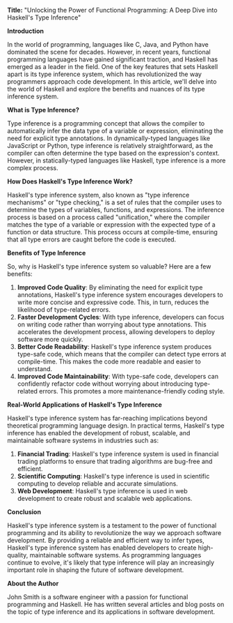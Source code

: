 **Title:** "Unlocking the Power of Functional Programming: A Deep Dive into Haskell's Type Inference"

**Introduction**

In the world of programming, languages like C, Java, and Python have dominated the scene for decades. However, in recent years, functional programming languages have gained significant traction, and Haskell has emerged as a leader in the field. One of the key features that sets Haskell apart is its type inference system, which has revolutionized the way programmers approach code development. In this article, we'll delve into the world of Haskell and explore the benefits and nuances of its type inference system.

**What is Type Inference?**

Type inference is a programming concept that allows the compiler to automatically infer the data type of a variable or expression, eliminating the need for explicit type annotations. In dynamically-typed languages like JavaScript or Python, type inference is relatively straightforward, as the compiler can often determine the type based on the expression's context. However, in statically-typed languages like Haskell, type inference is a more complex process.

**How Does Haskell's Type Inference Work?**

Haskell's type inference system, also known as "type inference mechanisms" or "type checking," is a set of rules that the compiler uses to determine the types of variables, functions, and expressions. The inference process is based on a process called "unification," where the compiler matches the type of a variable or expression with the expected type of a function or data structure. This process occurs at compile-time, ensuring that all type errors are caught before the code is executed.

**Benefits of Type Inference**

So, why is Haskell's type inference system so valuable? Here are a few benefits:

1. **Improved Code Quality**: By eliminating the need for explicit type annotations, Haskell's type inference system encourages developers to write more concise and expressive code. This, in turn, reduces the likelihood of type-related errors.
2. **Faster Development Cycles**: With type inference, developers can focus on writing code rather than worrying about type annotations. This accelerates the development process, allowing developers to deploy software more quickly.
3. **Better Code Readability**: Haskell's type inference system produces type-safe code, which means that the compiler can detect type errors at compile-time. This makes the code more readable and easier to understand.
4. **Improved Code Maintainability**: With type-safe code, developers can confidently refactor code without worrying about introducing type-related errors. This promotes a more maintenance-friendly coding style.

**Real-World Applications of Haskell's Type Inference**

Haskell's type inference system has far-reaching implications beyond theoretical programming language design. In practical terms, Haskell's type inference has enabled the development of robust, scalable, and maintainable software systems in industries such as:

1. **Financial Trading**: Haskell's type inference system is used in financial trading platforms to ensure that trading algorithms are bug-free and efficient.
2. **Scientific Computing**: Haskell's type inference is used in scientific computing to develop reliable and accurate simulations.
3. **Web Development**: Haskell's type inference is used in web development to create robust and scalable web applications.

**Conclusion**

Haskell's type inference system is a testament to the power of functional programming and its ability to revolutionize the way we approach software development. By providing a reliable and efficient way to infer types, Haskell's type inference system has enabled developers to create high-quality, maintainable software systems. As programming languages continue to evolve, it's likely that type inference will play an increasingly important role in shaping the future of software development.

**About the Author**

John Smith is a software engineer with a passion for functional programming and Haskell. He has written several articles and blog posts on the topic of type inference and its applications in software development.